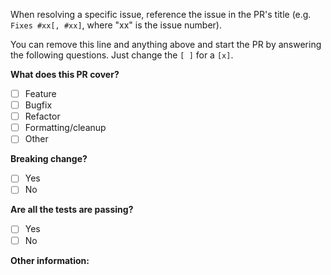 When resolving a specific issue, reference the issue in the PR's title (e.g. `Fixes #xx[, #xx]`, where "xx" is the issue number).

You can remove this line and anything above and start the PR by answering the following questions. Just change the `[ ]` for a `[x]`.

**What does this PR cover?**

- [ ] Feature
- [ ] Bugfix
- [ ] Refactor
- [ ] Formatting/cleanup
- [ ] Other

**Breaking change?**

- [ ] Yes
- [ ] No

**Are all the tests are passing?**

- [ ] Yes
- [ ] No

**Other information:**
